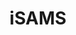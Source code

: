---
layout: landing
title: iSAMS
lead: Chrome Extension for iSAMS MIS
permalink: /extensions/isams
logo: true
style: landing
modules:
  - controller
  - service
imports:
- name: jquery
  load: first
- name: bootstrap-css
  load: first
---